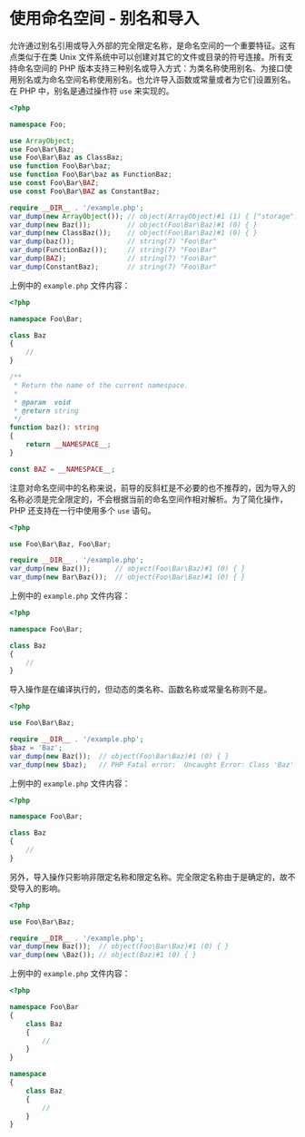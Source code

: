 # 使用命名空间 - 别名和导入

允许通过别名引用或导入外部的完全限定名称，是命名空间的一个重要特征。这有点类似于在类 Unix 文件系统中可以创建对其它的文件或目录的符号连接。所有支持命名空间的 PHP 版本支持三种别名或导入方式：为类名称使用别名、为接口使用别名或为命名空间名称使用别名。也允许导入函数或常量或者为它们设置别名。在 PHP 中，别名是通过操作符 `use` 来实现的。

```php
<?php

namespace Foo;

use ArrayObject;
use Foo\Bar\Baz;
use Foo\Bar\Baz as ClassBaz;
use function Foo\Bar\baz;
use function Foo\Bar\baz as FunctionBaz;
use const Foo\Bar\BAZ;
use const Foo\Bar\BAZ as ConstantBaz;

require __DIR__ . '/example.php';
var_dump(new ArrayObject()); // object(ArrayObject)#1 (1) { ["storage":"ArrayObject":private]=> array(0) { } }
var_dump(new Baz());         // object(Foo\Bar\Baz)#1 (0) { }
var_dump(new ClassBaz());    // object(Foo\Bar\Baz)#1 (0) { }
var_dump(baz());             // string(7) "Foo\Bar"
var_dump(FunctionBaz());     // string(7) "Foo\Bar"
var_dump(BAZ);               // string(7) "Foo\Bar"
var_dump(ConstantBaz);       // string(7) "Foo\Bar"

```

上例中的 `example.php` 文件内容：

```php
<?php

namespace Foo\Bar;

class Baz
{
    //
}

/**
 * Return the name of the current namespace.
 *
 * @param  void
 * @return string
 */
function baz(): string
{
    return __NAMESPACE__;
}

const BAZ = __NAMESPACE__;

```

注意对命名空间中的名称来说，前导的反斜杠是不必要的也不推荐的，因为导入的名称必须是完全限定的，不会根据当前的命名空间作相对解析。为了简化操作， PHP 还支持在一行中使用多个 `use` 语句。

```php
<?php

use Foo\Bar\Baz, Foo\Bar;

require __DIR__ . '/example.php';
var_dump(new Baz());      // object(Foo\Bar\Baz)#1 (0) { }
var_dump(new Bar\Baz());  // object(Foo\Bar\Baz)#1 (0) { }

```

上例中的 `example.php` 文件内容：

```php
<?php

namespace Foo\Bar;

class Baz
{
    //
}

```

导入操作是在编译执行的，但动态的类名称、函数名称或常量名称则不是。

```php
<?php

use Foo\Bar\Baz;

require __DIR__ . '/example.php';
$baz = 'Baz';
var_dump(new Baz());  // object(Foo\Bar\Baz)#1 (0) { }
var_dump(new $baz);   // PHP Fatal error:  Uncaught Error: Class 'Baz' not found.

```

上例中的 `example.php` 文件内容：

```php
<?php

namespace Foo\Bar;

class Baz
{
    //
}

```

另外，导入操作只影响非限定名称和限定名称。完全限定名称由于是确定的，故不受导入的影响。

```php
<?php

use Foo\Bar\Baz;

require __DIR__ . '/example.php';
var_dump(new Baz());  // object(Foo\Bar\Baz)#1 (0) { }
var_dump(new \Baz()); // object(Baz)#1 (0) { }

```

上例中的 `example.php` 文件内容：

```php
<?php

namespace Foo\Bar
{
    class Baz
    {
        //
    }
}

namespace
{
    class Baz
    {
        //
    }
}

```

